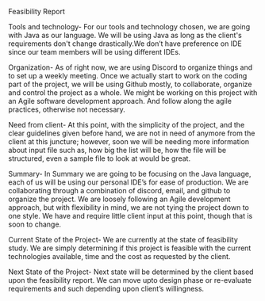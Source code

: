 Feasibility Report

Tools and technology-
For our tools and technology chosen, we are going with Java as our language. We will be using Java as long as the client's  requirements  don't  change drastically.We don’t have preference on IDE since our team members will be using different IDEs.

Organization-
As of right now, we are using Discord to organize things and to set up a weekly meeting. Once we actually  start to work on the coding part of the project, we will be using Github mostly, to collaborate,  organize  and control the project  as a whole. 
We might be working on this project  with an Agile software  development  approach. And follow  along the agile practices, otherwise  not necessary.  

Need from client-
At this point, with the simplicity of the project, and the clear guidelines given before hand, we are not in need of anymore from the client at this juncture; however,  soon we will be needing more information  about input file such as, how big the list will be, how the file will be structured, even a sample file to look at would be great. 



Summary-
In Summary we are going to be focusing on the Java language, each of us will be using our personal IDE’s for ease of production. We are collaborating through a combination of discord, email, and github to organize the project. We are loosely following an Agile development approach, but with flexibility in mind, we are not tying the project down to one style. We have and require little client input at this point, though that is soon to change.  

Current  State  of the Project-
We are currently at the state of feasibility  study. We are simply  determining if this project is feasible with the current technologies  available, time and the cost as requested by the client. 

Next State of the Project- 
Next state will be determined by the client based upon the feasibility report. We can move upto design phase or re-evaluate requirements and such depending upon client’s willingness. 
